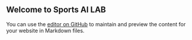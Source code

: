 ## Welcome to Sports AI LAB 

You can use the [editor on GitHub](https://github.com/kunsuoh/sportsailab/edit/gh-pages/index.md) to maintain and preview the content for your website in Markdown files.

